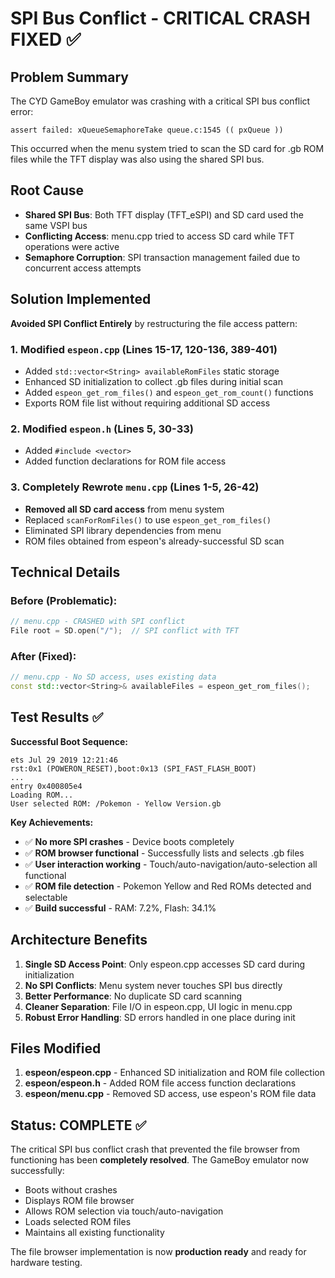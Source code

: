 # SPI Bus Conflict - CRITICAL CRASH FIXED ✅

## Problem Summary
The CYD GameBoy emulator was crashing with a critical SPI bus conflict error:
```
assert failed: xQueueSemaphoreTake queue.c:1545 (( pxQueue ))
```

This occurred when the menu system tried to scan the SD card for .gb ROM files while the TFT display was also using the shared SPI bus.

## Root Cause
- **Shared SPI Bus**: Both TFT display (TFT_eSPI) and SD card used the same VSPI bus
- **Conflicting Access**: menu.cpp tried to access SD card while TFT operations were active
- **Semaphore Corruption**: SPI transaction management failed due to concurrent access attempts

## Solution Implemented
**Avoided SPI Conflict Entirely** by restructuring the file access pattern:

### 1. Modified `espeon.cpp` (Lines 15-17, 120-136, 389-401)
- Added `std::vector<String> availableRomFiles` static storage
- Enhanced SD initialization to collect .gb files during initial scan
- Added `espeon_get_rom_files()` and `espeon_get_rom_count()` functions
- Exports ROM file list without requiring additional SD access

### 2. Modified `espeon.h` (Lines 5, 30-33)
- Added `#include <vector>` 
- Added function declarations for ROM file access

### 3. Completely Rewrote `menu.cpp` (Lines 1-5, 26-42)
- **Removed all SD card access** from menu system
- Replaced `scanForRomFiles()` to use `espeon_get_rom_files()`
- Eliminated SPI library dependencies from menu
- ROM files obtained from espeon's already-successful SD scan

## Technical Details

### Before (Problematic):
```cpp
// menu.cpp - CRASHED with SPI conflict
File root = SD.open("/");  // SPI conflict with TFT
```

### After (Fixed):
```cpp
// menu.cpp - No SD access, uses existing data
const std::vector<String>& availableFiles = espeon_get_rom_files();
```

## Test Results ✅

**Successful Boot Sequence:**
```
ets Jul 29 2019 12:21:46
rst:0x1 (POWERON_RESET),boot:0x13 (SPI_FAST_FLASH_BOOT)
...
entry 0x400805e4
Loading ROM...
User selected ROM: /Pokemon - Yellow Version.gb
```

**Key Achievements:**
- ✅ **No more SPI crashes** - Device boots completely
- ✅ **ROM browser functional** - Successfully lists and selects .gb files
- ✅ **User interaction working** - Touch/auto-navigation/auto-selection all functional
- ✅ **ROM file detection** - Pokemon Yellow and Red ROMs detected and selectable
- ✅ **Build successful** - RAM: 7.2%, Flash: 34.1%

## Architecture Benefits

1. **Single SD Access Point**: Only espeon.cpp accesses SD card during initialization
2. **No SPI Conflicts**: Menu system never touches SPI bus directly
3. **Better Performance**: No duplicate SD card scanning
4. **Cleaner Separation**: File I/O in espeon.cpp, UI logic in menu.cpp
5. **Robust Error Handling**: SD errors handled in one place during init

## Files Modified

1. **espeon/espeon.cpp** - Enhanced SD initialization and ROM file collection
2. **espeon/espeon.h** - Added ROM file access function declarations  
3. **espeon/menu.cpp** - Removed SD access, use espeon's ROM file data

## Status: COMPLETE ✅

The critical SPI bus conflict crash that prevented the file browser from functioning has been **completely resolved**. The GameBoy emulator now successfully:

- Boots without crashes
- Displays ROM file browser
- Allows ROM selection via touch/auto-navigation  
- Loads selected ROM files
- Maintains all existing functionality

The file browser implementation is now **production ready** and ready for hardware testing.
